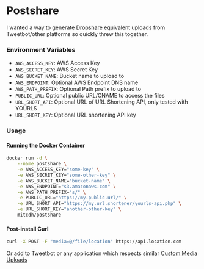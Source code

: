 # Postshare

I wanted a way to generate [Dropshare](https://getdropsha.re) equivalent uploads from Tweetbot/other platforms so quickly threw this together.

### Environment Variables

* `AWS_ACCESS_KEY`: AWS Access Key
* `AWS_SECRET_KEY`: AWS Secret Key
* `AWS_BUCKET_NAME`: Bucket name to upload to
* `AWS_ENDPOINT`: Optional AWS Endpoint DNS name
* `AWS_PATH_PREFIX`: Optional Path prefix to upload to
* `PUBLIC_URL`: Optional public URL/CNAME to access the files
* `URL_SHORT_API`: Optional URL of URL Shortening API, only tested with YOURLS
* `URL_SHORT_KEY`: Optional URL shortening API key

### Usage
#### Running the Docker Container
````bash
docker run -d \
    --name postshare \
    -e AWS_ACCESS_KEY="some-key" \
    -e AWS_SECRET_KEY="some-other-key" \
    -e AWS_BUCKET_NAME="bucket-name" \
    -e AWS_ENDPOINT="s3.amazonaws.com" \
    -e AWS_PATH_PREFIX="s/" \
    -e PUBLIC_URL="https://my.public.url/" \
    -e URL_SHORT_API="https://my.url.shortener/yourls-api.php" \
    -e URL_SHORT_KEY="another-other-key" \
    mitcdh/postshare
````

#### Post-install Curl
```bash
curl -X POST -F "media=@/file/location" https://api.location.com
```

Or add to Tweetbot or any application which respects similar [Custom Media Uploads](http://tapbots.net/tweetbot/custom_media/)
